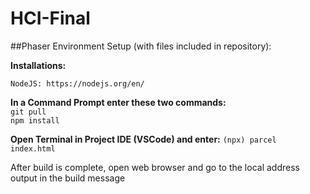 # HCI-Final

##Phaser Environment Setup (with files included in repository):
  
  **Installations:**

    NodeJS: https://nodejs.org/en/

  **In a Command Prompt enter these two commands:**</br>
	`git pull`</br>
  `npm install`</br>
	
**Open Terminal in Project IDE (VSCode) and enter:** 
	`(npx) parcel index.html`
  
  After build is complete, open web browser and go to the local address output in the build message
